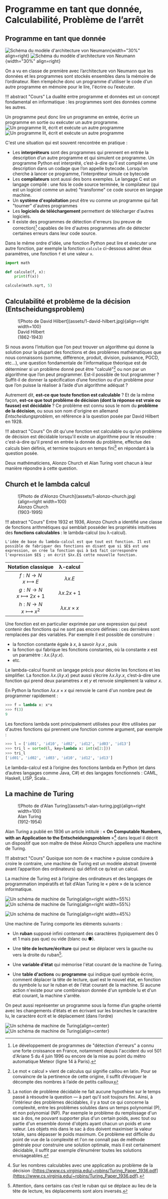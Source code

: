 # Programme en tant que donnée, Calculabilité, Problème de l’arrêt

## Programme en tant que donnée

![Schéma du modèle d'architecture von Neumann](assets/1-von-neumann-light-mode.png#only-light){width="30%" align=right}
![Schéma du modèle d'architecture von Neumann](assets/1-von-neumann-dark-mode.png#only-dark){width="30%" align=right}


On a vu en classe de première avec l’architecture von Neumann que les données et les programmes sont stockés ensembles dans la mémoire de l’ordinateur. Rien n’empêche donc un programme d'utiliser le code d'un autre programme en mémoire pour le lire, l'écrire ou l’exécuter. 

!!! abstract "Cours" 
    La dualité entre programme et données est un concept fondamental en informatique : les programmes sont des données comme les autres.

Un programme peut donc lire un programme en entrée, écrire un programme en sortie ou exécuter un autre programme.
![Un programme lit, écrit et exécute un autre programme](assets/1-programme-en-entree-sortie-execute-light-mode.png#only-light)
![Un programme lit, écrit et exécute un autre programme](assets/1-programme-en-entree-sortie-execute-dark-mode.png#only-dark)

C'est une situation qui est souvent rencontrée en pratique :

-	Les **interpréteurs** sont des programmes qui prennent en entrée la description d’un autre programme et qui simulent ce programme. Un programme Python est interprété, c’est-à-dire qu’il est compilé en une description dans un codage que l’on appelle bytecode. Lorsqu’on cherche à lancer ce programme, l’interpréteur simule ce bytecode
-	Les **compilateurs** sont aussi des bons exemples. Le langage C est un langage compilé : une fois le code source terminée, le compilateur (qui est un logiciel comme un autre) "transforme" ce code source en langage machine.
-	Un **système d'exploitation** peut être vu comme un programme qui fait "tourner" d'autres programmes
-	Les **logiciels de téléchargement** permettent de télécharger d'autres logiciels.
-	Il existe des programmes de détection d'erreurs (ou preuve de correction)[^1.1] capables de lire d'autres programmes afin de détecter certaines erreurs dans leur code source.  

[^1.1]: Le développement de programmes de "détection d'erreurs" a connu une forte croissance en France, notamment depuis l'accident du vol 501 d'Ariane 5 du 4 juin 1996 ou encore de la mise au point du métro automatique Meteor (ligne 14 à Paris).

Dans le même ordre d'idée, une fonction Python peut lire et exécuter une autre fonction, par exemple la fonction `calcule` ci-dessous admet deux paramètres, une fonction `f` et une valeur `x`.

``` py
import math

def calcule(f, x):
    print(f(x))

calcule(math.sqrt, 5)
```

## Calculabilité et problème de la décision (Entscheidungsproblem)

<figure class="inline end" markdown>
  ![Photo de David Hilbert](assets/1-david-hilbert.jpg){align=right width=100} 
  <figcaption>David Hilbert <br> (1862-1943) </figcaption>
</figure>

Si nous avons l’intuition que l’on peut trouver un algorithme qui donne la solution pour la plupart des fonctions et des problèmes mathématiques que nous connaissons (somme, différence, produit, division, puissance, PGCD, etc…), une question fondamentale de l’informatique théorique est de déterminer si un problème donné peut être "calculé"[^1.2]  ou non par un algorithme que l’on peut programmer.  Est-il possible de tout programmer ? Suffit-il de donner la spécification d’une fonction ou d’un problème pour que l’on puisse la réaliser à l’aide d’un algorithme adéquat ? 

[^1.2]: Le mot « calcul » vient de calculus qui signifie caillou en latin. Pour se convaincre de la pertinence de cette origine, il suffit d’évoquer le décompte des nombres à l’aide de petits cailloux

Autrement dit, **est-ce que toute fonction est calculable** ?  Et de la même façon, **est-ce que tout problème de décision (dont la réponse est vraie ou fausse) est décidable** ? Ce problème est connu sous le nom du **problème de la décision**, ou sous son nom d'origine en allemand *Entscheidungsproblem*, en référence à la question posée par David Hilbert en 1928. 

!!! abstract "Cours" 
    On dit qu'une fonction est calculable ou qu’un problème de décision est décidable lorsqu'il existe un algorithme pour le résoudre : c'est-à-dire qu'il prend en entrée la donnée du problème, effectue des calculs bien définis, et termine toujours en temps fini[^1.3]  en répondant à la question posée. 

[^1.3]:   La notion de problème décidable ne fait aucune hypothèse sur le temps passé à résoudre la question — à part qu'il soit toujours fini. Ainsi, à l'intérieur des problèmes décidables, il y a tout ce qui concerne la complexité, entre les problèmes solubles dans un temps polynomial (P), et non polynomial (NP). Par exemple le problème du remplissage d'un sac à dos, ne pouvant supporter plus d'un certain poids, avec tout ou partie d'un ensemble donné d'objets ayant chacun un poids et une valeur. Les objets mis dans le sac à dos doivent maximiser la valeur totale, sans dépasser le poids maximum. Ce problème est difficile du point de vue de la complexité et l'on ne connaît pas de méthode générale pour construire une solution optimale, mais il est certainement décidable, il suffit par exemple d’énumérer toutes les solutions envisageables.

Deux mathématiciens, Alonzo Church et Alan Turing vont chacun à leur manière répondre à cette question. 


## Church et le lambda calcul

<figure class="inline end" markdown>
  ![Photo de d'Alonzo Church](assets/1-alonzo-church.jpg){align=right width=100} 
  <figcaption>Alonzo Church<br> (1903-1995) </figcaption>
</figure>

!!! abstract "Cours" 
    Entre 1932 et 1936, Alonzo Church a identifié une classe de fonctions arithmétiques qui semblait posséder les propriétés intuitives des **fonctions calculables** : le lambda-calcul (ou λ-calcul).

    L'idée de base du lambda-calcul est que tout est fonction. Il est possible de fabriquer des fonctions en disant que si $E$ est une expression, on crée la fonction qui à $x$ fait correspondre l'expression $E$ ; on écrit $λx.E$ cette nouvelle fonction. 

|Notation classique|λ-calcul|
|:-:|:-:|
|$f:N→ N$<br>$x ⟼E$|$λx.E$|
|$g:N→ N$<br>$x ⟼2x+1$|$λx.2x + 1$|
|$h:N→ N$<br>$x ⟼x^2$|$λx.x×x$|


Une fonction est en particulier exprimée par une expression qui peut contenir des fonctions qui ne sont pas encore définies : ces dernières sont remplacées par des variables. Par exemple il est possible de construire :

- la fonction constante égale à $x$, à savoir $λy.x$ , puis
- la fonction qui fabrique les fonctions constantes, où la constante $x$ est un paramètre : $λx.(λy.x)$.
- etc.

Le lambda-calcul fournit un langage précis pour décrire les fonctions et les simplifier. La fonction $λx.(λy.x)$ peut aussi s’écrire $λx.λy.x$, c’est-à-dire une fonction qui prend deux paramètres $x$ et $y$ et renvoie simplement la valeur $x$.

En Python la fonction $λx.x × x$ qui renvoie le carré d'un nombre peut de programmer rapidement :

``` py
>>> f = lambda x: x*x  
>>> f(3)
9
```

Les fonctions lambda sont principalement utilisées pour être utilisées par d'autres fonctions qui prennent une fonction comme argument, par exemple :
``` py
>>> l = ['id01', 'id10', 'id02', 'id12', 'id03', 'id13']
>>> tri_l = sorted(l, key=lambda x: int(x[2:]))                           
>>> tri_l
['id01', 'id02', 'id03', 'id10', 'id12', 'id13']
```

Le lambda-calcul est à l’origine des fonctions lambda en Python (et dans d’autres langages comme Java, C#) et  des langages fonctionnels : CAML, Haskell, LISP, Scala… 

##	La machine de Turing


<figure class="inline end" markdown>
  ![Photo de d'Alan Turing](assets/1-alan-turing.jpg){align=right width=100} 
  <figcaption>Alan Turing<br> (1912-1954) </figcaption>
</figure>


Alan Turing a publié en 1936 un article intitulé : « **On Computable Numbers, with an Application to the Entscheidungsproblem** »[^1.4] dans lequel il décrit un dispositif que son maître de thèse Alonzo Church appellera une machine de Turing. 

[^1.4]: Sur les nombres calculables avec une application au problème de la décision :[https://www.cs.virginia.edu/~robins/Turing_Paper_1936.pdf](https://www.cs.virginia.edu/~robins/Turing_Paper_1936.pdf).

!!! abstract "Cours" 
    Quoique son nom de « machine » puisse conduire à croire le contraire, une machine de Turing est un modèle abstrait (inventé avant l’apparition des ordinateurs) qui définit ce qu’est un calcul.

La machine de Turing est à l’origine des ordinateurs et des langages de programmation impératifs et fait d’Alan Turing le « père » de la science informatique.


![Un schéma de machine de Turing](assets/1-machine-turing-light-mode.png#only-light){align=right width=55%} 
![Un schéma de machine de Turing](assets/1-machine-turing-dark-mode.png#only-dark){align=right width=55%} 

![Un schéma de machine de Turing](assets/1-machine-turing-table-action.png){align=right width=45%} 

Une machine de Turing comporte les éléments suivants :

- Un **ruban** supposé infini contenant des caractères (typiquement des  0 et 1 mais pas que) ou vide (blanc ou ●).

- Une **tête de lecture/écriture** qui peut se déplacer vers la gauche ou vers la droite du ruban[^1.5]. 

- Une **variable d’état** qui mémorise l'état courant de la machine de Turing.

- Une **table d'actions** ou **programme**  qui indique quel symbole écrire, comment déplacer la tête de lecture, quel est le nouvel état, en fonction du symbole lu sur le ruban et de l'état courant de la machine. Si aucune action n'existe pour une combinaison donnée d'un symbole lu et d'un état courant, la machine s'arrête.

[^1.5]: Attention, dans certains cas c’est le ruban qui se déplace au lieu de la tête de lecture, les déplacements sont alors inversés.

On peut aussi représenter un programme sous la forme d’un graphe orienté avec les changements d’états et en écrivant sur les branches le caractère lu, le caractère écrit et le déplacement (dans l’ordre)


![Un schéma de machine de Turing](assets/1-machine-turing-graphe-light-mode.png#only-light){align=center}
![Un schéma de machine de Turing](assets/1-machine-turing-graphe-dark-mode.png#only-dark){align=center}


